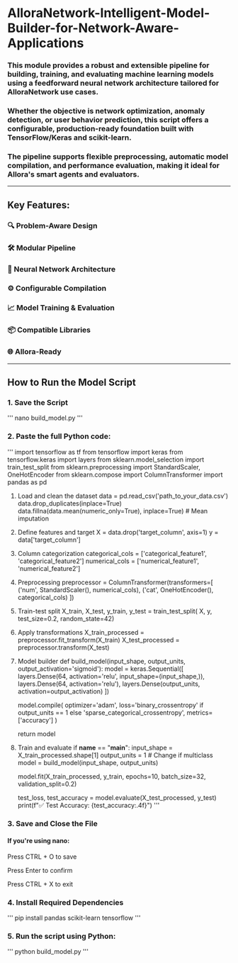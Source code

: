# AlloraNetwork-Intelligent-Model-Builder-for-Network-Aware-Applications

### This module provides a robust and extensible pipeline for building, training, and evaluating machine learning models using a feedforward neural network architecture tailored for AlloraNetwork use cases.

### Whether the objective is network optimization, anomaly detection, or user behavior prediction, this script offers a configurable, production-ready foundation built with TensorFlow/Keras and scikit-learn.

### The pipeline supports flexible preprocessing, automatic model compilation, and performance evaluation, making it ideal for Allora's smart agents and evaluators.
---

##  Key Features:
   ### 🔍 Problem-Aware Design
   ###  🛠️ Modular Pipeline
   ###  🧠 Neural Network Architecture
   ###  ⚙️ Configurable Compilation
   ###  📈 Model Training & Evaluation
   ###  📦 Compatible Libraries 
   ###  🌐 Allora-Ready

  ---
## How to Run the Model Script

 ### 1. Save the Script
 '''
 nano build_model.py
 '''
 ### 2. Paste the full Python code:
 '''
 import tensorflow as tf
from tensorflow import keras
from tensorflow.keras import layers
from sklearn.model_selection import train_test_split
from sklearn.preprocessing import StandardScaler, OneHotEncoder
from sklearn.compose import ColumnTransformer
import pandas as pd

 1. Load and clean the dataset
data = pd.read_csv('path_to_your_data.csv')
data.drop_duplicates(inplace=True)
data.fillna(data.mean(numeric_only=True), inplace=True)  # Mean imputation

 2. Define features and target
X = data.drop('target_column', axis=1)
y = data['target_column']

 3. Column categorization
categorical_cols = ['categorical_feature1', 'categorical_feature2']
numerical_cols = ['numerical_feature1', 'numerical_feature2']

 4. Preprocessing
preprocessor = ColumnTransformer(transformers=[
    ('num', StandardScaler(), numerical_cols),
    ('cat', OneHotEncoder(), categorical_cols)
])

 5. Train-test split
X_train, X_test, y_train, y_test = train_test_split(
    X, y, test_size=0.2, random_state=42)

 6. Apply transformations
X_train_processed = preprocessor.fit_transform(X_train)
X_test_processed = preprocessor.transform(X_test)

 7. Model builder
def build_model(input_shape, output_units, output_activation='sigmoid'):
    model = keras.Sequential([
        layers.Dense(64, activation='relu', input_shape=(input_shape,)),
        layers.Dense(64, activation='relu'),
        layers.Dense(output_units, activation=output_activation)
    ])
    
    model.compile(
        optimizer='adam',
        loss='binary_crossentropy' if output_units == 1 else 'sparse_categorical_crossentropy',
        metrics=['accuracy']
    )
    
    return model

 8. Train and evaluate
if __name__ == "__main__":
    input_shape = X_train_processed.shape[1]
    output_units = 1  # Change if multiclass
    model = build_model(input_shape, output_units)

    model.fit(X_train_processed, y_train, epochs=10, batch_size=32, validation_split=0.2)

    test_loss, test_accuracy = model.evaluate(X_test_processed, y_test)
    print(f"✅ Test Accuracy: {test_accuracy:.4f}")
 '''
###  3. Save and Close the File
#### If you're using nano:

Press CTRL + O to save

Press Enter to confirm

Press CTRL + X to exit

### 4. Install Required Dependencies
 '''
 pip install pandas scikit-learn tensorflow
 '''
### 5. Run the script using Python: 
 '''
 python build_model.py
 '''
